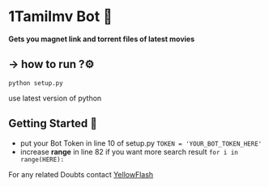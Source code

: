 
# 1Tamilmv Bot 👑

**Gets you magnet link and torrent files of latest movies**

## -> how to run ?⚙️
`python setup.py`

use latest version of python

## Getting Started 🧬

- put your Bot Token in line 10 of setup.py
``TOKEN = 'YOUR_BOT_TOKEN_HERE'``
- increase **range** in line 82 if you want more search result 
```for i in range(HERE):```


For any related Doubts contact [YellowFlash](https://t.me/yeezyX)

